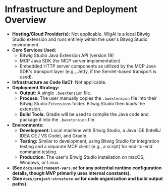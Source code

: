 # Infrastructure and Deployment Overview

  * **Hosting/Cloud Provider(s):** Not applicable. WigAI is a local Bitwig Studio extension and runs entirely within the user's Bitwig Studio environment.
  * **Core Services Used:**
      * Bitwig Studio Java Extension API (version 19)
      * MCP Java SDK (for MCP server implementation)
      * Embedded HTTP server components as utilized by the MCP Java SDK's transport layer (e.g., Jetty, if the Servlet-based transport is used).
  * **Infrastructure as Code (IaC):** Not applicable.
  * **Deployment Strategy:**
      * **Output:** A single `.bwextension` file.
      * **Process:** The user manually copies the `.bwextension` file into their Bitwig Studio `Extensions` folder. Bitwig Studio then loads the extension.
      * **Build Tools:** Gradle will be used to compile the Java code and package it into the `.bwextension` file.
  * **Environments:**
      * **Development:** Local machine with Bitwig Studio, a Java IDE (IntelliJ IDEA CE / VS Code), and Gradle.
      * **Testing:** Similar to development, using Bitwig Studio for integration testing and a separate MCP client (e.g., a script) for end-to-end command testing.
      * **Production:** The user's Bitwig Studio installation on macOS, Windows, or Linux.
  * **(See `docs/environment-vars.md` for any potential runtime configuration details, though MVP primarily uses internal constants).**
  * **(See `docs/project-structure.md` for code organization and build output paths).**
